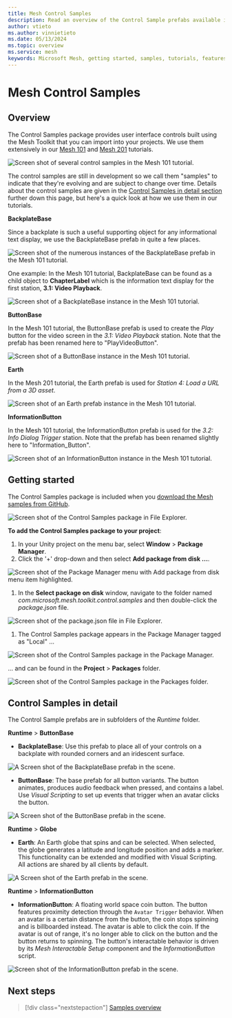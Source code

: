 ```yaml
---
title: Mesh Control Samples
description: Read an overview of the Control Sample prefabs available in the Mesh toolkit.
author: vtieto
ms.author: vinnietieto
ms.date: 05/13/2024
ms.topic: overview
ms.service: mesh
keywords: Microsoft Mesh, getting started, samples, tutorials, features, toolkit, Mesh toolkit, sample objects
---
```


# Mesh Control Samples

## Overview

The Control Samples package provides user interface controls built using the Mesh Toolkit that you can import into your projects. We use them extensively in our [Mesh 101](../mesh-101-tutorial/mesh-101-01-overview-and-setup.md) and [Mesh 201](../mesh-201-tutorial/mesh-201-01-overview-set-up-and-get-started.md) tutorials.

![Screen shot of several control samples in the Mesh 101 tutorial.](../../../media/samples/control-samples/016-controls-in-use.png)

The control samples are still in development so we call them "samples" to indicate that they're evolving and are subject to change over time. Details about the control samples are given in the [Control Samples in detail section](#control-samples-in-detail) further down this page, but here's a quick look at how we use them in our tutorials.

**BackplateBase**

Since a backplate is such a useful supporting object for any informational text display, we use the BackplateBase prefab in quite a few places.

![Screen shot of the numerous instances of the BackplateBase prefab in the Mesh 101 tutorial.](../../../media/samples/control-samples/011-backplatebase-instances.png)

One example: In the Mesh 101 tutorial, BackplateBase can be found as a child object to **ChapterLabel** which is the information text display for the first station, **3.1: Video Playback**.

![Screen shot of a BackplateBase instance in the Mesh 101 tutorial.](../../../media/samples/control-samples/012-backplatebase-one-example.png)

**ButtonBase**

In the Mesh 101 tutorial, the ButtonBase prefab is used to create the *Play* button for the video screen in the *3.1: Video Playback* station. Note that the prefab has been renamed here to "PlayVideoButton".

![Screen shot of a ButtonBase instance in the Mesh 101 tutorial.](../../../media/samples/control-samples//013-buttonbase-prefab.png)

**Earth**

In the Mesh 201 tutorial, the Earth prefab is used for *Station 4: Load a URL from a 3D asset*.

![Screen shot of an Earth prefab instance in the Mesh 101 tutorial.](../../../media/samples/control-samples/015-earth.png)

**InformationButton**

In the Mesh 101 tutorial, the InformationButton prefab is used for the *3.2: Info Dialog Trigger* station. Note that the prefab has been renamed slightly here to "Information_Button".

![Screen shot of an InformationButton instance in the Mesh 101 tutorial.](../../../media/samples/control-samples/014-information-button.png)

## Getting started

The Control Samples package is included when you [download the Mesh samples from GitHub](./download-mesh-samples.md).

![Screen shot of the Control Samples package in File Explorer.](../../../media/samples/control-samples/001-control-samples-package.png)

**To add the Control Samples package to your project**:

1. In your Unity project on the menu bar, select **Window** > **Package Manager**.
1. Click the '+' drop-down and then select **Add package from disk ...**.

![Screen shot of the Package Manager menu with Add package from disk menu item highlighted.](../../../media/samples/control-samples/002-add-package-from-disk.png)

1. In the **Select package on disk** window, navigate to the folder named *com.microsoft.mesh.toolkit.control.samples* and then double-click the *package.json* file.

![Screen shot of the package.json file in File Explorer.](../../../media/samples/control-samples/003-package-json-file.png)

1. The Control Samples package appears in the Package Manager tagged as "Local" ...

![Screen shot of the Control Samples package in the Package Manager.](../../../media/samples/control-samples/004-control-samples-package-in-package-manager.png)

... and can be found in the **Project** > **Packages** folder.

![Screen shot of the Control Samples package in the Packages folder.](../../../media/samples/control-samples/005-control-samples-in-packages-folder.png)

## Control Samples in detail

The Control Sample prefabs are in subfolders of the *Runtime* folder.

**Runtime** > **ButtonBase**

- **BackplateBase**: Use this prefab to place all of your controls on a backplate with rounded corners and an iridescent surface. 

![A Screen shot of the BackplateBase prefab in the scene.](../../../media/samples/control-samples/007-backplate-base.png)

- **ButtonBase**: The base prefab for all button variants. The button animates, produces audio feedback when pressed, and contains a label. Use *Visual Scripting* to set up events that trigger when an avatar clicks the button.

![A Screen shot of the ButtonBase prefab in the scene.](../../../media/samples/control-samples/008-buttonbase.png)

**Runtime** > **Globe**

- **Earth**: An Earth globe that spins and can be selected. When selected, the globe generates a latitude and longitude position and adds a marker. This functionality can be extended and modified with Visual Scripting. All actions are shared by all clients by default.

![A Screen shot of the Earth prefab in the scene.](../../../media/samples/control-samples/009-globe.png)

**Runtime** > **InformationButton**

- **InformationButton**: A floating world space coin button. The button features proximity detection through the `Avatar Trigger` behavior. When an avatar is a certain distance from the button, the coin stops spinning and is billboarded instead. The avatar is able to click the coin. If the avatar is out of range, it's no longer able to click on the button and the button returns to spinning. The button's interactable behavior is driven by its *Mesh Interactable Setup* component and the *InformationButton* script.  

![Screen shot of the InformationButton prefab in the scene.](../../../media/samples/control-samples/010-information-button.png)

## Next steps

> [!div class="nextstepaction"]
> [Samples overview](./samples-overview.md)
